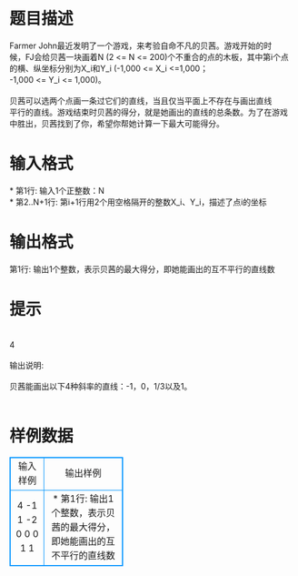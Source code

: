 # 

 
 # 题目描述 
<p>
Farmer John最近发明了一个游戏，来考验自命不凡的贝茜。游戏开始的时 <br>候，FJ会给贝茜一块画着N (2 <= N <= 200)个不重合的点的木板，其中第i个点 <br>的横、纵坐标分别为X_i和Y_i (-1,000 <= X_i <=1,000； <br>-1,000 <= Y_i <= 1,000)。 <br><br>贝茜可以选两个点画一条过它们的直线，当且仅当平面上不存在与画出直线 <br>平行的直线。游戏结束时贝茜的得分，就是她画出的直线的总条数。为了在游戏 <br>中胜出，贝茜找到了你，希望你帮她计算一下最大可能得分。 <br></p> 

 
 # 输入格式 
<p>
* 第1行: 输入1个正整数：N <br>* 第2..N+1行: 第i+1行用2个用空格隔开的整数X_i、Y_i，描述了点i的坐标 <br></p> 

 
 # 输出格式 
<p>
第1行: 输出1个整数，表示贝茜的最大得分，即她能画出的互不平行的直线数 <br></p> 

 
 # 提示 
<p>
<br>4<br><br>输出说明:<br><br>    贝茜能画出以下4种斜率的直线：-1，0，1/3以及1。<br><br></p> 
# 样例数据
<style>
        table,table tr th, table tr td { border:1px solid #0094ff; }
        table { width: 200px; min-height: 25px; line-height: 25px; text-align: center; border-collapse: collapse;}   
    </style>
<table>
	<tr>
		<td>输入样例</td>
		<td>输出样例</td>
	</tr>
<tr><td>4
-1 1
-2 0
0 0
1 1
</td><td>* 第1行: 输出1个整数，表示贝茜的最大得分，即她能画出的互不平行的直线数
</td></tr></table>

